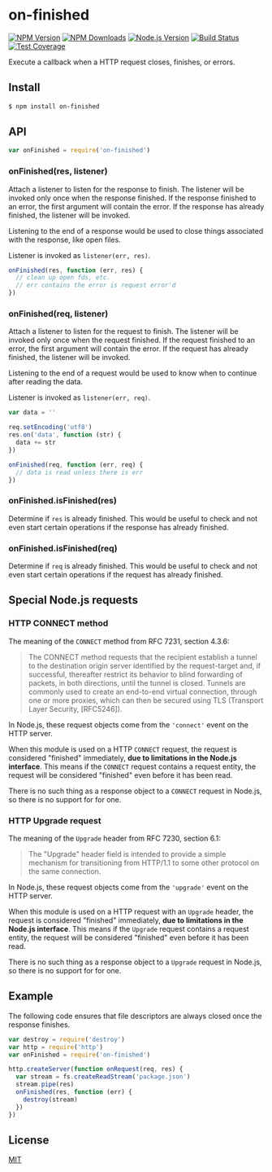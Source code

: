 # on-finished

[![NPM Version][npm-image]][npm-url]
[![NPM Downloads][downloads-image]][downloads-url]
[![Node.js Version][node-version-image]][node-version-url]
[![Build Status][travis-image]][travis-url]
[![Test Coverage][coveralls-image]][coveralls-url]

Execute a callback when a HTTP request closes, finishes, or errors.


























<extoc></extoc>

## Install

```sh
$ npm install on-finished
```

## API

```js
var onFinished = require('on-finished')
```

### onFinished(res, listener)

Attach a listener to listen for the response to finish. The listener will
be invoked only once when the response finished. If the response finished
to an error, the first argument will contain the error. If the response
has already finished, the listener will be invoked.

Listening to the end of a response would be used to close things associated
with the response, like open files.

Listener is invoked as `listener(err, res)`.

```js
onFinished(res, function (err, res) {
  // clean up open fds, etc.
  // err contains the error is request error'd
})
```

### onFinished(req, listener)

Attach a listener to listen for the request to finish. The listener will
be invoked only once when the request finished. If the request finished
to an error, the first argument will contain the error. If the request
has already finished, the listener will be invoked.

Listening to the end of a request would be used to know when to continue
after reading the data.

Listener is invoked as `listener(err, req)`.

```js
var data = ''

req.setEncoding('utf8')
res.on('data', function (str) {
  data += str
})

onFinished(req, function (err, req) {
  // data is read unless there is err
})
```

### onFinished.isFinished(res)

Determine if `res` is already finished. This would be useful to check and
not even start certain operations if the response has already finished.

### onFinished.isFinished(req)

Determine if `req` is already finished. This would be useful to check and
not even start certain operations if the request has already finished.

## Special Node.js requests

### HTTP CONNECT method

The meaning of the `CONNECT` method from RFC 7231, section 4.3.6:

> The CONNECT method requests that the recipient establish a tunnel to
> the destination origin server identified by the request-target and,
> if successful, thereafter restrict its behavior to blind forwarding
> of packets, in both directions, until the tunnel is closed.  Tunnels
> are commonly used to create an end-to-end virtual connection, through
> one or more proxies, which can then be secured using TLS (Transport
> Layer Security, [RFC5246]).

In Node.js, these request objects come from the `'connect'` event on
the HTTP server.

When this module is used on a HTTP `CONNECT` request, the request is
considered "finished" immediately, **due to limitations in the Node.js
interface**. This means if the `CONNECT` request contains a request entity,
the request will be considered "finished" even before it has been read.

There is no such thing as a response object to a `CONNECT` request in
Node.js, so there is no support for for one.

### HTTP Upgrade request

The meaning of the `Upgrade` header from RFC 7230, section 6.1:

> The "Upgrade" header field is intended to provide a simple mechanism
> for transitioning from HTTP/1.1 to some other protocol on the same
> connection.

In Node.js, these request objects come from the `'upgrade'` event on
the HTTP server.

When this module is used on a HTTP request with an `Upgrade` header, the
request is considered "finished" immediately, **due to limitations in the
Node.js interface**. This means if the `Upgrade` request contains a request
entity, the request will be considered "finished" even before it has been
read.

There is no such thing as a response object to a `Upgrade` request in
Node.js, so there is no support for for one.

## Example

The following code ensures that file descriptors are always closed
once the response finishes.

```js
var destroy = require('destroy')
var http = require('http')
var onFinished = require('on-finished')

http.createServer(function onRequest(req, res) {
  var stream = fs.createReadStream('package.json')
  stream.pipe(res)
  onFinished(res, function (err) {
    destroy(stream)
  })
})
```

## License

[MIT](LICENSE)

[npm-image]: https://img.shields.io/npm/v/on-finished.svg
[npm-url]: https://npmjs.org/package/on-finished
[node-version-image]: https://img.shields.io/node/v/on-finished.svg
[node-version-url]: http://nodejs.org/download/
[travis-image]: https://img.shields.io/travis/jshttp/on-finished/master.svg
[travis-url]: https://travis-ci.org/jshttp/on-finished
[coveralls-image]: https://img.shields.io/coveralls/jshttp/on-finished/master.svg
[coveralls-url]: https://coveralls.io/r/jshttp/on-finished?branch=master
[downloads-image]: https://img.shields.io/npm/dm/on-finished.svg
[downloads-url]: https://npmjs.org/package/on-finished
